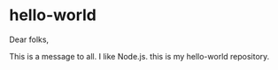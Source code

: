 # hello-world

Dear folks,

This is a message to all. I like Node.js.
this is my hello-world repository.
